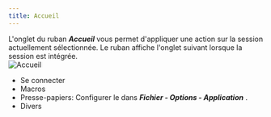 ```yaml
---
title: Accueil
---
```

L'onglet du ruban ***Accueil*** vous permet d'appliquer une action sur la session actuellement sélectionnée. Le ruban affiche l'onglet suivant lorsque la session est intégrée.  
![Accueil](https://webdevolutions.azureedge.net/docs/fr/rdm/windows/clip10672.png) 

* Se connecter 
* Macros 
* Presse-papiers: Configurer le dans ***Fichier - Options - Application*** . 
* Divers 
